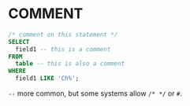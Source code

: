# COMMENT

```sql
/* comment on this statement */
SELECT
  field1 -- this is a comment
FROM
  table -- this is also a comment
WHERE
  field1 LIKE 'Ch%';
```

`--` more common, but some systems allow `/* */` or `#`.
